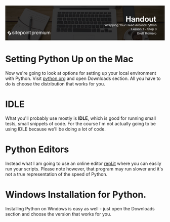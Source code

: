![](headings/1.3.png)

# Setting Python Up on the Mac

Now we're going to look at options for setting up your local environment with Python. Visit [python.org](http://python.org) and open Downloads section. All you have to do is choose the distribution that works for you.

# IDLE

What you'll probably use mostly is **IDLE**, which is good for running small tests, small snippets of code. For the course I'm not actually going to be using IDLE because we'll be doing a lot of code.

# Python Editors

Instead what I am going to use an online editor [repl.it](http://repl.it) where you can easily run your scripts. Please note however, that program may run slower and it's not a true representation of the speed of Python.

# Windows Installation for Python.

Installing Python on Windows is easy as well - just open the Downloads section and choose the version that works for you.